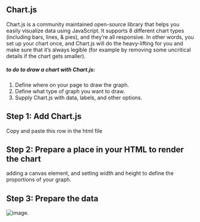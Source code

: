 ## Chart.js
Chart.js is a community maintained open-source library that helps you easily visualize data using JavaScript.
It supports 8 different chart types (including bars, lines, & pies), and they’re all responsive. In other words, you set up your chart once, and Chart.js will do the heavy-lifting for you and make sure that it’s always legible (for example by removing some uncritical details if the chart gets smaller).
##### to do to draw a chart with Chart.js:
1. Define where on your page to draw the graph.
2. Define what type of graph you want to draw.
3. Supply Chart.js with data, labels, and other options.
## Step 1: Add Chart.js
<script src="https://cdnjs.cloudflare.com/ajax/libs/Chart.js/2.5.0/Chart.min.js"></script>
Copy and paste this row in the html file

## Step 2: Prepare a place in your HTML to render the chart
 adding a canvas element, and setting width and height to define the proportions of your graph.
 <canvas id="myChart" width="1600" height="900"></canvas>

 ## Step 3: Prepare the data

 ![image](https://cms-assets.tutsplus.com/uploads/users/48/posts/28129/image/JS-code%20(1).png).
 